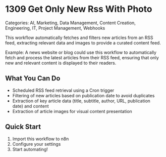 # 1309 Get Only New Rss With Photo

Categories: AI, Marketing, Data Management, Content Creation, Engineering, IT, Project Management, Webhooks

This workflow automatically fetches and filters new articles from an RSS feed, extracting relevant data and images to provide a curated content feed.

Example: A news website or blog could use this workflow to automatically fetch and process the latest articles from their RSS feed, ensuring that only new and relevant content is displayed to their readers.

## What You Can Do
- Scheduled RSS feed retrieval using a Cron trigger
- Filtering of new articles based on publication date to avoid duplicates
- Extraction of key article data (title, subtitle, author, URL, publication date) and content
- Extraction of article images for visual content presentation

## Quick Start
1. Import this workflow to n8n
2. Configure your settings
3. Start automating!



